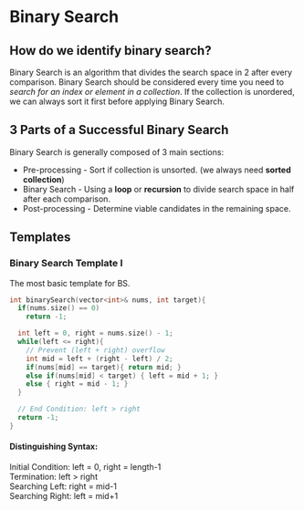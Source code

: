 # Binary Search

## How do we identify binary search?

Binary Search is an algorithm that divides the search space in 2 after every comparison. Binary Search should be considered every time you need to _search for an index or element in a collection_. If the collection is unordered, we can always sort it first before applying Binary Search.

## 3 Parts of a Successful Binary Search

Binary Search is generally composed of 3 main sections:

-   Pre-processing - Sort if collection is unsorted. (we always need **sorted collection**)
-   Binary Search - Using a **loop** or **recursion** to divide search space in half after each comparison.
-   Post-processing - Determine viable candidates in the remaining space.

## Templates

### Binary Search Template I

The most basic template for BS.

```cpp
int binarySearch(vector<int>& nums, int target){
  if(nums.size() == 0)
    return -1;

  int left = 0, right = nums.size() - 1;
  while(left <= right){
    // Prevent (left + right) overflow
    int mid = left + (right - left) / 2;
    if(nums[mid] == target){ return mid; }
    else if(nums[mid] < target) { left = mid + 1; }
    else { right = mid - 1; }
  }

  // End Condition: left > right
  return -1;
}
```

#### Distinguishing Syntax:

Initial Condition: left = 0, right = length-1  
Termination: left > right  
Searching Left: right = mid-1  
Searching Right: left = mid+1
